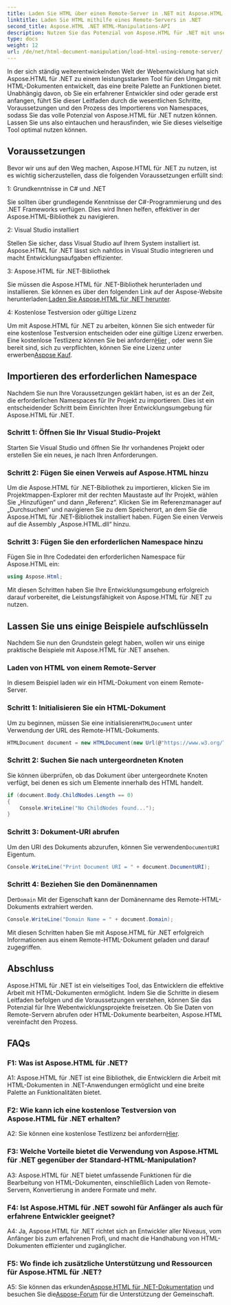 ```yaml
---
title: Laden Sie HTML über einen Remote-Server in .NET mit Aspose.HTML
linktitle: Laden Sie HTML mithilfe eines Remote-Servers in .NET
second_title: Aspose.HTML .NET HTML-Manipulations-API
description: Nutzen Sie das Potenzial von Aspose.HTML für .NET mit unserem umfassenden Leitfaden. Erfahren Sie, wie Sie Namespaces importieren, auf Remote-HTML-Dokumente zugreifen und vieles mehr.
type: docs
weight: 12
url: /de/net/html-document-manipulation/load-html-using-remote-server/
---
```


In der sich ständig weiterentwickelnden Welt der Webentwicklung hat sich Aspose.HTML für .NET zu einem leistungsstarken Tool für den Umgang mit HTML-Dokumenten entwickelt, das eine breite Palette an Funktionen bietet. Unabhängig davon, ob Sie ein erfahrener Entwickler sind oder gerade erst anfangen, führt Sie dieser Leitfaden durch die wesentlichen Schritte, Voraussetzungen und den Prozess des Importierens von Namespaces, sodass Sie das volle Potenzial von Aspose.HTML für .NET nutzen können. Lassen Sie uns also eintauchen und herausfinden, wie Sie dieses vielseitige Tool optimal nutzen können.

## Voraussetzungen

Bevor wir uns auf den Weg machen, Aspose.HTML für .NET zu nutzen, ist es wichtig sicherzustellen, dass die folgenden Voraussetzungen erfüllt sind:

1: Grundkenntnisse in C# und .NET

Sie sollten über grundlegende Kenntnisse der C#-Programmierung und des .NET Frameworks verfügen. Dies wird Ihnen helfen, effektiver in der Aspose.HTML-Bibliothek zu navigieren.

2: Visual Studio installiert

Stellen Sie sicher, dass Visual Studio auf Ihrem System installiert ist. Aspose.HTML für .NET lässt sich nahtlos in Visual Studio integrieren und macht Entwicklungsaufgaben effizienter.

3: Aspose.HTML für .NET-Bibliothek

 Sie müssen die Aspose.HTML für .NET-Bibliothek herunterladen und installieren. Sie können es über den folgenden Link auf der Aspose-Website herunterladen:[Laden Sie Aspose.HTML für .NET herunter](https://releases.aspose.com/html/net/).

4: Kostenlose Testversion oder gültige Lizenz

 Um mit Aspose.HTML für .NET zu arbeiten, können Sie sich entweder für eine kostenlose Testversion entscheiden oder eine gültige Lizenz erwerben. Eine kostenlose Testlizenz können Sie bei anfordern[Hier](https://releases.aspose.com/) , oder wenn Sie bereit sind, sich zu verpflichten, können Sie eine Lizenz unter erwerben[Aspose Kauf](https://purchase.aspose.com/buy).

## Importieren des erforderlichen Namespace

Nachdem Sie nun Ihre Voraussetzungen geklärt haben, ist es an der Zeit, die erforderlichen Namespaces für Ihr Projekt zu importieren. Dies ist ein entscheidender Schritt beim Einrichten Ihrer Entwicklungsumgebung für Aspose.HTML für .NET.

### Schritt 1: Öffnen Sie Ihr Visual Studio-Projekt

Starten Sie Visual Studio und öffnen Sie Ihr vorhandenes Projekt oder erstellen Sie ein neues, je nach Ihren Anforderungen.

### Schritt 2: Fügen Sie einen Verweis auf Aspose.HTML hinzu

Um die Aspose.HTML für .NET-Bibliothek zu importieren, klicken Sie im Projektmappen-Explorer mit der rechten Maustaste auf Ihr Projekt, wählen Sie „Hinzufügen“ und dann „Referenz“. Klicken Sie im Referenzmanager auf „Durchsuchen“ und navigieren Sie zu dem Speicherort, an dem Sie die Aspose.HTML für .NET-Bibliothek installiert haben. Fügen Sie einen Verweis auf die Assembly „Aspose.HTML.dll“ hinzu.

### Schritt 3: Fügen Sie den erforderlichen Namespace hinzu

Fügen Sie in Ihre Codedatei den erforderlichen Namespace für Aspose.HTML ein:

```csharp
using Aspose.Html;
```

Mit diesen Schritten haben Sie Ihre Entwicklungsumgebung erfolgreich darauf vorbereitet, die Leistungsfähigkeit von Aspose.HTML für .NET zu nutzen.

## Lassen Sie uns einige Beispiele aufschlüsseln

Nachdem Sie nun den Grundstein gelegt haben, wollen wir uns einige praktische Beispiele mit Aspose.HTML für .NET ansehen.

### Laden von HTML von einem Remote-Server

In diesem Beispiel laden wir ein HTML-Dokument von einem Remote-Server.

### Schritt 1: Initialisieren Sie ein HTML-Dokument

 Um zu beginnen, müssen Sie eine initialisieren`HTMLDocument` unter Verwendung der URL des Remote-HTML-Dokuments.

```csharp
HTMLDocument document = new HTMLDocument(new Url(@"https://www.w3.org/TR/html5/"));
```

### Schritt 2: Suchen Sie nach untergeordneten Knoten

Sie können überprüfen, ob das Dokument über untergeordnete Knoten verfügt, bei denen es sich um Elemente innerhalb des HTML handelt.

```csharp
if (document.Body.ChildNodes.Length == 0)
{
    Console.WriteLine("No ChildNodes found...");
}
```

### Schritt 3: Dokument-URI abrufen

 Um den URI des Dokuments abzurufen, können Sie verwenden`DocumentURI` Eigentum.

```csharp
Console.WriteLine("Print Document URI = " + document.DocumentURI);
```

### Schritt 4: Beziehen Sie den Domänennamen

 Der`Domain` Mit der Eigenschaft kann der Domänenname des Remote-HTML-Dokuments extrahiert werden.

```csharp
Console.WriteLine("Domain Name = " + document.Domain);
```

Mit diesen Schritten haben Sie mit Aspose.HTML für .NET erfolgreich Informationen aus einem Remote-HTML-Dokument geladen und darauf zugegriffen.

## Abschluss

Aspose.HTML für .NET ist ein vielseitiges Tool, das Entwicklern die effektive Arbeit mit HTML-Dokumenten ermöglicht. Indem Sie die Schritte in diesem Leitfaden befolgen und die Voraussetzungen verstehen, können Sie das Potenzial für Ihre Webentwicklungsprojekte freisetzen. Ob Sie Daten von Remote-Servern abrufen oder HTML-Dokumente bearbeiten, Aspose.HTML vereinfacht den Prozess.

## FAQs

### F1: Was ist Aspose.HTML für .NET?

A1: Aspose.HTML für .NET ist eine Bibliothek, die Entwicklern die Arbeit mit HTML-Dokumenten in .NET-Anwendungen ermöglicht und eine breite Palette an Funktionalitäten bietet.

### F2: Wie kann ich eine kostenlose Testversion von Aspose.HTML für .NET erhalten?

 A2: Sie können eine kostenlose Testlizenz bei anfordern[Hier](https://releases.aspose.com/).

### F3: Welche Vorteile bietet die Verwendung von Aspose.HTML für .NET gegenüber der Standard-HTML-Manipulation?

A3: Aspose.HTML für .NET bietet umfassende Funktionen für die Bearbeitung von HTML-Dokumenten, einschließlich Laden von Remote-Servern, Konvertierung in andere Formate und mehr.

### F4: Ist Aspose.HTML für .NET sowohl für Anfänger als auch für erfahrene Entwickler geeignet?

A4: Ja, Aspose.HTML für .NET richtet sich an Entwickler aller Niveaus, vom Anfänger bis zum erfahrenen Profi, und macht die Handhabung von HTML-Dokumenten effizienter und zugänglicher.

### F5: Wo finde ich zusätzliche Unterstützung und Ressourcen für Aspose.HTML für .NET?

 A5: Sie können das erkunden[Aspose.HTML für .NET-Dokumentation](https://reference.aspose.com/html/net/) und besuchen Sie die[Aspose-Forum](https://forum.aspose.com/) für die Unterstützung der Gemeinschaft.